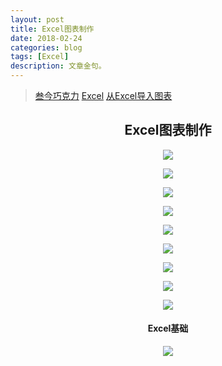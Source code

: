 ```yaml
---
layout: post
title: Excel图表制作
date: 2018-02-24
categories: blog
tags: [Excel]
description: 文章金句。
---
```


> [叁今巧克力](https://space.bilibili.com/50737143#/video?tid=0&page=1&keyword=&order=pubdate)  [Excel](https://www.bilibili.com/video/av3174334/#page=3)  [从Excel导入图表](https://www.bilibili.com/video/av9916032/?from=search&seid=9966965659190298168)

<center>
    <h2>Excel图表制作</h2>
    <p><img src="http://wx4.sinaimg.cn/large/005IPc5ngy1foro0fb90jj30d30e3djh.jpg" align="center"></p>
    <p><img src="http://wx3.sinaimg.cn/large/005IPc5ngy1forock46yrj30e407wgqj.jpg" align="center"></p>
    <p><img src="http://wx4.sinaimg.cn/large/005IPc5ngy1forul4qoazj30hw08640y.jpg" align="center"></p>
    <p><img src="http://wx1.sinaimg.cn/large/005IPc5ngy1fors46e2fcj30pe0g978o.jpg" align="center"></p>
    <p><img src="http://wx4.sinaimg.cn/large/005IPc5ngy1fors45c19qj311p0k9wjb.jpg" align="center"></p>
    <p><img src="http://wx2.sinaimg.cn/mw690/005IPc5ngy1fosje16h0uj30gh06t0vp.jpg" align="center"></p>
    <p><img src="http://wx2.sinaimg.cn/large/005IPc5ngy1forvmgcpclj30m307mwih.jpg" align="center"></p>
    <p><img src="http://wx1.sinaimg.cn/large/005IPc5ngy1forw2zjpf2j30d70780uu.jpg" align="center"></p>
    <p><img src="http://wx1.sinaimg.cn/large/005IPc5ngy1forwhlik8dj30n30bbacx.jpg" align="center"></p>
</center>

<p>
</p>

<center>
    <h4>Excel基础</h4>
    <p><img src="http://wx2.sinaimg.cn/large/005IPc5ngy1forx5cwug9j30k908kwfe.jpg" align="center"></p>
</center>
